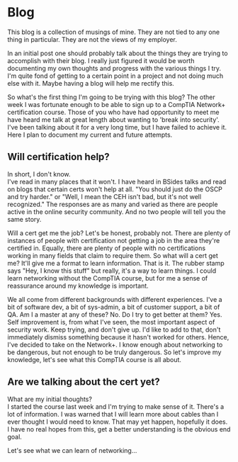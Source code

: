 # Blog    
  
This blog is a collection of musings of mine. They are not tied to any one thing
in particular. They are not the views of my employer.  
  
In an initial post one should probably talk about the things they are trying to
accomplish with their blog. I really just figured it would be worth documenting
my own thoughts and progress with the various things I try. I'm quite fond of
getting to a certain point in a project and not doing much else with it. Maybe
having a blog will help me rectify this.  
  
So what's the first thing I'm going to be trying with this blog? The other week
I was fortunate enough to be able to sign up to a CompTIA Network+ certification
course. Those of you who have had opportunity to meet me have heard me talk at
great length about wanting to 'break into security'. I've been talking about it
for a very long time, but I have failed to achieve it. Here I plan to document
my current and future attempts.  
  
## Will certification help?
  
In short, I don't know.  
I've read in many places that it won't. I have heard in BSides talks and read on
blogs that certain certs won't help at all. "You should just do the OSCP and try
harder." or "Well, I mean the CEH isn't bad, but it's not well recognized." The
responses are as many and varied as there are people active in the online
security community. And no two people will tell you the same story.  
  
Will a cert get me the job? Let's be honest, probably not. There are plenty of
instances of people with certification not getting a job in the area they're
certified in. Equally, there are plenty of people with no certifications working
in many fields that claim to require them. So what will a cert get me? It'll
give me a format to learn information. That is it. The rubber stamp says "Hey, I
know this stuff" but really, it's a way to learn things. I could learn
networking without the CompTIA course, but for me a sense of reassurance around
my knowledge is important.  
  
We all come from different backgrounds with different experiences. I've a bit of
software dev, a bit of sys-admin, a bit of customer support, a bit of QA. Am I a
master at any of these? No. Do I try to get better at them? Yes. Self
improvement is, from what I've seen, the most important aspect of security work.
Keep trying, and don't give up. I'd like to add to that, don't immediately
dismiss something because it hasn't worked for others. Hence, I've decided to
take on the Network+. I know enough about networking to be dangerous, but not
enough to be truly dangerous. So let's improve my knowledge, let's see what this
CompTIA course is all about.  

## Are we talking about the cert yet?
  
What are my initial thoughts?  
I started the course last week and I'm trying to make sense of it. There's a lot
of information. I was warned that I will learn more about cables than I ever
thought I would need to know. That may yet happen, hopefully it does. I have no
real hopes from this, get a better understanding is the obvious end goal.  
  
Let's see what we can learn of networking...
  

